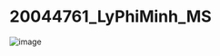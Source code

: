 # 20044761_LyPhiMinh_MS
![image](https://github.com/LPMinh/20044761_LyPhiMinh_MS/assets/95513996/4de7e30f-a981-4fef-8300-a3fdc0769c11)

